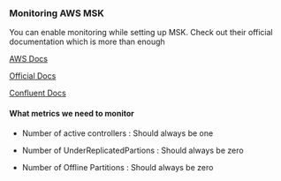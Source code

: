 ### Monitoring AWS MSK

You can enable monitoring while setting up MSK. Check out their official documentation 
which is more than enough

[AWS Docs](https://docs.aws.amazon.com/msk/latest/developerguide/monitoring.html)

[Official Docs](https://kafka.apache.org/documentation/#monitoring)

[Confluent Docs](https://docs.confluent.io/platform/current/kafka/monitoring.html)

#### What metrics we need to monitor

[](https://docs.aws.amazon.com/msk/latest/developerguide/metrics-details.html#default-metrics)

- Number of active controllers : Should always be one

- Number of UnderReplicatedPartions : Should always be zero

- Number of Offline Partitions : Should always be zero
